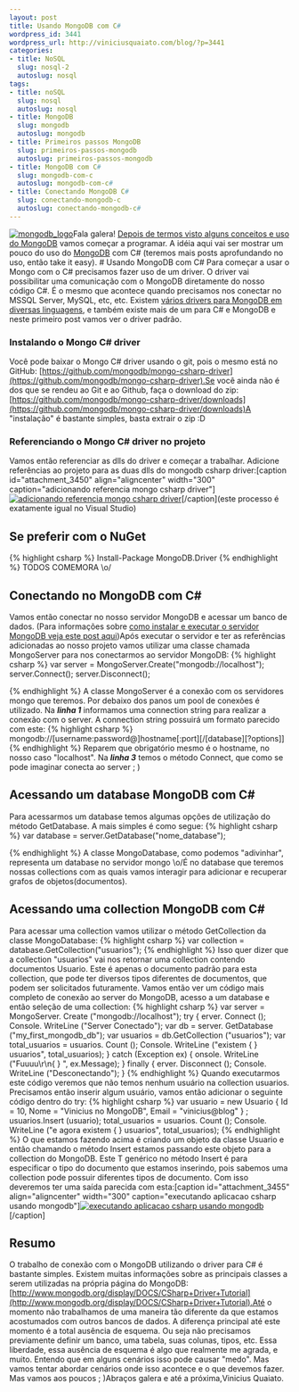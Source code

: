 ```yaml
--- 
layout: post
title: Usando MongoDB com C#
wordpress_id: 3441
wordpress_url: http://viniciusquaiato.com/blog/?p=3441
categories: 
- title: NoSQL
  slug: nosql-2
  autoslug: nosql
tags: 
- title: noSQL
  slug: nosql
  autoslug: nosql
- title: MongoDB
  slug: mongodb
  autoslug: mongodb
- title: Primeiros passos MongoDB
  slug: primeiros-passos-mongodb
  autoslug: primeiros-passos-mongodb
- title: MongoDB com C#
  slug: mongodb-com-c
  autoslug: mongodb-com-c#
- title: Conectando MongoDB C#
  slug: conectando-mongodb-c
  autoslug: conectando-mongodb-c#
---
```

[![](http://viniciusquaiato.com/images_posts/mongodb_logo.png "mongodb_logo")](http://viniciusquaiato.com/images_posts/mongodb_logo.png)Fala galera! [Depois de termos visto alguns conceitos e uso do MongoDB](http://viniciusquaiato.com/blog/primeiros-passos-com-mongodb/) vamos começar a programar. A idéia aqui vai ser mostrar um pouco do uso do [MongoDB](http://www.mongodb.org/) com C# (teremos mais posts aprofundando no uso, então take it easy). # Usando MongoDB com C#
Para começar a usar o Mongo com o C# precisamos fazer uso de um driver. O driver vai possibilitar uma comunicação com o MongoDB diretamente do nosso código C#. É o mesmo que acontece quando precisamos nos conectar no MSSQL Server, MySQL, etc, etc. Existem [vários drivers para MongoDB em diversas linguagens](http://www.mongodb.org/display/DOCS/Drivers), e também existe mais de um para C# e MongoDB e neste primeiro post vamos ver o driver padrão.

### Instalando o Mongo C# driver
Você pode baixar o Mongo C# driver usando o git, pois o mesmo está no GitHub: [https://github.com/mongodb/mongo-csharp-driver](https://github.com/mongodb/mongo-csharp-driver).Se você ainda não é dos que se rendeu ao Git e ao Github, faça o download do zip: [https://github.com/mongodb/mongo-csharp-driver/downloads](https://github.com/mongodb/mongo-csharp-driver/downloads)A "instalação" é bastante simples, basta extrair o zip :D

### Referenciando o Mongo C# driver no projeto
Vamos então referenciar as dlls do driver e começar a trabalhar. Adicione referências ao projeto para as duas dlls do mongodb csharp driver:[caption id="attachment_3450" align="aligncenter" width="300" caption="adicionando referencia mongo csharp driver"][![adicionando referencia mongo csharp driver](http://viniciusquaiato.com/images_posts/adicionando-referencia-mongo-csharp-driver-300x280.png "adicionando referencia mongo csharp driver")](http://viniciusquaiato.com/images_posts/adicionando-referencia-mongo-csharp-driver.png)[/caption](este processo é exatamente igual no Visual Studio)

##

## Se preferir com o NuGet

{% highlight csharp %}
Install-Package MongoDB.Driver
{% endhighlight %}
TODOS COMEMORA \o/

## Conectando no MongoDB com C#
Vamos então conectar no nosso servidor MongoDB e acessar um banco de dados. (Para informações sobre [como instalar e executar o servidor MongoDB veja este post aqui](http://viniciusquaiato.com/blog/primeiros-passos-com-mongodb/))Após executar o servidor e ter as referências adicionadas ao nosso projeto vamos utilizar uma classe chamada MongoServer para nos conectarmos ao servidor MongoDB:
{% highlight csharp %}
var server = MongoServer.Create("mongodb://localhost");
    server.Connect();
    server.Disconnect();
    
{% endhighlight %}
A classe MongoServer é a conexão com os servidores mongo que teremos. Por debaixo dos panos um pool de conexões é utilizado. Na **_linha 1_** informamos uma connection string para realizar a conexão com o server. A connection string possuirá um formato parecido com este:
{% highlight csharp %}
mongodb://[username:password@]hostname[:port][/[database][?options]]
{% endhighlight %}
Reparem que obrigatório mesmo é o hostname, no nosso caso "localhost". Na **_linha 3_** temos o método Connect, que como se pode imaginar conecta ao server ;
    )

## Acessando um database MongoDB com C#
Para acessarmos um database temos algumas opções de utilização do método GetDatabase. A mais simples é como segue:
{% highlight csharp %}
var database = server.GetDatabase("nome_database");
    
{% endhighlight %}
A classe MongoDatabase, como podemos "adivinhar", representa um database no servidor mongo \o/É no database que teremos nossas collections com as quais vamos interagir para adicionar e recuperar grafos de objetos(documentos). 

## Acessando uma collection MongoDB com C#
Para acessar uma collection vamos utilizar o método GetCollection<t> da classe MongoDatabase:
{% highlight csharp %}
var collection = database.GetCollection<usuario>("usuarios");
    </usuario>
{% endhighlight %}
Isso quer dizer que a collection "usuarios" vai nos retornar uma collection contendo documentos Usuario. Este é apenas o documento padrão para esta collection, que pode ter diversos tipos diferentes de documentos, que podem ser solicitados futuramente. Vamos então ver um código mais completo de conexão ao server do MongoDB, acesso a um database e então seleção de uma collection:
{% highlight csharp %}
var server = MongoServer. Create ("mongodb://localhost");
    try {
erver. Connect ();
    Console. WriteLine ("Server Conectado");
var db = server. GetDatabase ("my_first_mongodb_db");
var usuarios = db.GetCollection<usuario> ("usuarios");
var total_usuarios = usuarios. Count ();
    Console. WriteLine ("existem {
}
 usuarios", total_usuarios);
    }
 catch (Exception ex) {
onsole. WriteLine ("Fuuuu\r\n{
}
", ex.Message);
    }
 finally {
erver. Disconnect ();
    Console. WriteLine ("Desconectando");
    }
</usuario>
{% endhighlight %}
Quando executarmos este código veremos que não temos nenhum usuário na collection usuarios. Precisamos então inserir algum usuário, vamos então adicionar o seguinte código dentro do try:
{% highlight csharp %}
var usuario = new Usuario { Id = 10, Nome = "Vinicius no MongoDB", Email = "vinicius@blog" }
;
    usuarios.Insert<usuario> (usuario);
    total_usuarios = usuarios. Count ();
    Console. WriteLine ("e agora existem {
}
 usuarios", total_usuarios);
    </usuario>
{% endhighlight %}
O que estamos fazendo acima é criando um objeto da classe Usuario e então chamando o método Insert<t> estamos passando este objeto para a collection do MongoDB. Este T genérico no método Insert é para especificar o tipo do documento que estamos inserindo, pois sabemos uma collection pode possuir diferentes tipos de documento. Com isso deveremos ter uma saída parecida com esta:[caption id="attachment_3455" align="aligncenter" width="300" caption="executando aplicacao csharp usando mongodb"][![executando aplicacao csharp usando mongodb](http://viniciusquaiato.com/images_posts/executando-aplicacao-csharp-usando-mongodb-300x201.png "executando aplicacao csharp usando mongodb")](http://viniciusquaiato.com/images_posts/executando-aplicacao-csharp-usando-mongodb.png)[/caption]

## Resumo
O trabalho de conexão com o MongoDB utilizando o driver para C# é bastante simples. Existem muitas informações sobre as principais classes a serem utilizadas na própria página do MongoDB: [http://www.mongodb.org/display/DOCS/CSharp+Driver+Tutorial](http://www.mongodb.org/display/DOCS/CSharp+Driver+Tutorial).Até o momento não trabalhamos de uma maneira tão diferente da que estamos acostumados com outros bancos de dados. A diferença principal até este momento é a total ausência de esquema. Ou seja não precisamos previamente definir um banco, uma tabela, suas colunas, tipos, etc. Essa liberdade, essa ausência de esquema é algo que realmente me agrada, e muito. Entendo que em alguns cenários isso pode causar "medo". Mas vamos tentar abordar cenários onde isso acontece e o que devemos fazer. Mas vamos aos poucos ;
    )Abraços galera e até a próxima,Vinicius Quaiato.</t></t>
